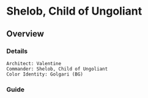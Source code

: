 # Shelob, Child of Ungoliant
## Overview
### Details
```
Architect: Valentine
Commander: Shelob, Child of Ungoliant
Color Identity: Golgari (BG)
```

### Guide
